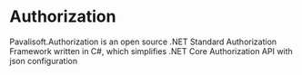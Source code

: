 # Authorization
Pavalisoft.Authorization is an open source .NET Standard Authorization Framework written in C#, which simplifies .NET Core Authorization API with json configuration
